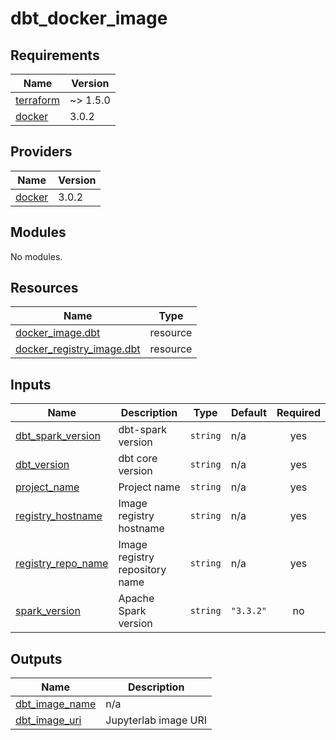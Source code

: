 # dbt_docker_image

<!-- BEGINNING OF PRE-COMMIT-TERRAFORM DOCS HOOK -->
## Requirements

| Name | Version |
|------|---------|
| <a name="requirement_terraform"></a> [terraform](#requirement\_terraform) | ~> 1.5.0 |
| <a name="requirement_docker"></a> [docker](#requirement\_docker) | 3.0.2 |

## Providers

| Name | Version |
|------|---------|
| <a name="provider_docker"></a> [docker](#provider\_docker) | 3.0.2 |

## Modules

No modules.

## Resources

| Name | Type |
|------|------|
| [docker_image.dbt](https://registry.terraform.io/providers/kreuzwerker/docker/3.0.2/docs/resources/image) | resource |
| [docker_registry_image.dbt](https://registry.terraform.io/providers/kreuzwerker/docker/3.0.2/docs/resources/registry_image) | resource |

## Inputs

| Name | Description | Type | Default | Required |
|------|-------------|------|---------|:--------:|
| <a name="input_dbt_spark_version"></a> [dbt\_spark\_version](#input\_dbt\_spark\_version) | dbt-spark version | `string` | n/a | yes |
| <a name="input_dbt_version"></a> [dbt\_version](#input\_dbt\_version) | dbt core version | `string` | n/a | yes |
| <a name="input_project_name"></a> [project\_name](#input\_project\_name) | Project name | `string` | n/a | yes |
| <a name="input_registry_hostname"></a> [registry\_hostname](#input\_registry\_hostname) | Image registry hostname | `string` | n/a | yes |
| <a name="input_registry_repo_name"></a> [registry\_repo\_name](#input\_registry\_repo\_name) | Image registry repository name | `string` | n/a | yes |
| <a name="input_spark_version"></a> [spark\_version](#input\_spark\_version) | Apache Spark version | `string` | `"3.3.2"` | no |

## Outputs

| Name | Description |
|------|-------------|
| <a name="output_dbt_image_name"></a> [dbt\_image\_name](#output\_dbt\_image\_name) | n/a |
| <a name="output_dbt_image_uri"></a> [dbt\_image\_uri](#output\_dbt\_image\_uri) | Jupyterlab image URI |
<!-- END OF PRE-COMMIT-TERRAFORM DOCS HOOK -->
